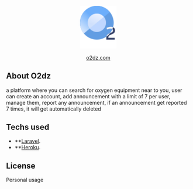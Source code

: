 <p align="center"><a href="https://laravel.com" target="_blank"><img src="https://raw.githubusercontent.com/Jervi-sir/o2dz/b007f17b49800a5ae5edb482cbd66d97cb46077f/public/images/logo.svg" width="100"></a></p>

<p  align="center">
<a href="o2dz.herokuapp.com" align="center"> o2dz.com</a>
</p>

## About O2dz

a platform where you can search for oxygen equipment near to you, 
user can create an account, add announcement with a limit of 7 per user, manage them, report any announcement, 
if an announcement get reported 7 times, it will get automatically deleted


## Techs used

- **[Laravel](https://laravel.com/).
- **[Heroku](https://heroku.com).

## License

Personal usage
